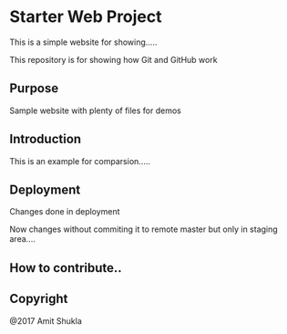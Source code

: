 # Starter Web Project

This is a simple website for showing.....

This repository is for showing how Git and GitHub work

## Purpose

Sample website with plenty of files for demos

## Introduction

This is an example for comparsion.....

## Deployment

Changes done in deployment

Now changes without commiting it to remote master but only in staging area....

## How to contribute..

## Copyright

@2017 Amit Shukla